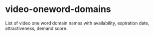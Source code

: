 # video-oneword-domains
List of video one word domain names with availability, expiration date, attractiveness, demand score.
